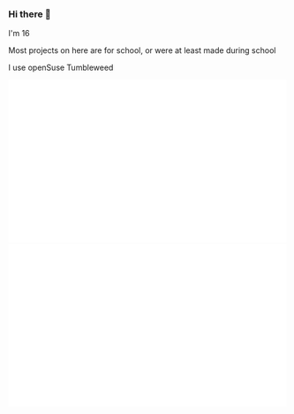 ### Hi there 👋
I'm 16

Most projects on here are for school, or were at least made during school

I use openSuse Tumbleweed

![](https://raw.githubusercontent.com/logancammish/github-stats/master/generated/overview.svg#gh-dark-mode-only)
![](https://raw.githubusercontent.com/logancammish/github-stats/master/generated/languages.svg#gh-dark-mode-only)
